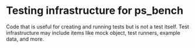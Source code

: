 # Testing infrastructure for ps_bench

Code that is useful for creating and running tests but is not a test itself.
Test infrastructure may include items like mock object, test runners, example data, and more.
